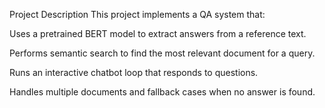 Project Description
This project implements a QA system that:

Uses a pretrained BERT model to extract answers from a reference text.

Performs semantic search to find the most relevant document for a query.

Runs an interactive chatbot loop that responds to questions.

Handles multiple documents and fallback cases when no answer is found.